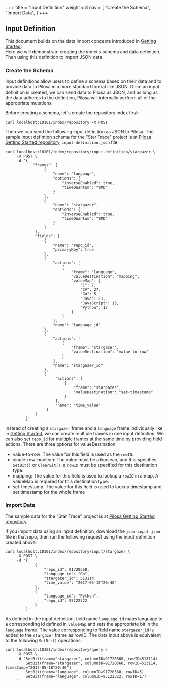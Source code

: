 +++
title = "Input Definition"
weight = 8
nav = [
    "Create the Schema",
    "Import Data",
]
+++

## Input Definition
This document builds on the data import concepts introduced in [Getting Started](../getting-started/).  
Here we will demonstrate creating the index's schema and data definition.  Then using this definition to import JSON data.

### Create the Schema

Input definitions allow users to define a schema based on their data and to provide data to Pilosa in a more standard format like JSON. Once an input definition is created, we can send data to Pilosa as JSON, and as long as the data adheres to the definition, Pilosa will internally perform all of the appropriate mutations.

Before creating a schema, let's create the repository index first:

```
curl localhost:10101/index/repository -X POST
```
Then we can send the following input definition as JSON to Pilosa. The sample input defintion schema for the "Star Trace" project is at [Pilosa Getting Started repository](https://github.com/pilosa/getting-started), `input-definition.json` file

```
curl localhost:10101/index/repository/input-definition/stargazer \
     -X POST \
     -d '{
            "frames": [
                 {
                     "name": "language", 
                     "options": {
                         "inverseEnabled": true, 
                         "timeQuantum": "YMD"
                     }
                 }, 
                 {
                     "name": "stargazer", 
                     "options": {
                         "inverseEnabled": true, 
                         "timeQuantum": "YMD"
                     }
                 }
             ],
             "fields": [
                 {
                     "name": "repo_id", 
                     "primaryKey": true
                 },
                 {
                     "actions": [
                         {
                             "frame": "language", 
                             "valueDestination": "mapping", 
                             "valueMap": {
                                 "C": 7, 
                                 "C#": 27, 
                                 "Go": 5, 
                                 "Java": 21, 
                                 "JavaScript": 13, 
                                 "Python": 17
                             }
                         }
                     ], 
                     "name": "language_id"
                 }, 
                 {
                     "actions": [
                         {
                             "frame": "stargazer", 
                             "valueDestination": "value-to-row"
                         }
                     ], 
                     "name": "stargazer_id"
                 },
                 {
                      "actions": [
                          {
                              "frame": "stargazer", 
                              "valueDestination": "set-timestamp"
                          }
                      ], 
                      "name": "time_value"
                  }
             ] 
         }'
```

Instead of creating a `stargazer` frame and a `language` frame individually like in [Getting Started](../getting-started/), we can create multiple frames in one input definition.
We can also set `repo_id` for multiple frames at the same time by providing field actions. There are three options for valueDestination:

 - value-to-row: The value for this field is used as the `rowID`.
 - single-row-boolean: The value must be a boolean, and this specifies `SetBit()` or `ClearBit()`, a `rowID` must be specified for this destination type.
 - mapping: The value for this field is used to lookup a `rowID` in a map. A valueMap is required for this destination type.
 - set-timestamp: The value for this field is used to lookup timestamp and set timestamp for the whole frame

### Import Data

The sample data for the "Star Trace" project is at [Pilosa Getting Started repository](https://github.com/pilosa/getting-started). 

If you import data using an input definition, download the `json-input.json` file in that repo, then run the following request using the input definition created above:

```
curl localhost:10101/index/repository/input/stargazer \
     -X POST \
     -d '[
             {
                 "repo_id": 91720568, 
                 "language_id": "Go", 
                 "stargazer_id": 513114,
                 "time_value": "2017-05-18T20:40"
             }, 
             {
                 "language_id": "Python", 
                 "repo_id": 95122322
             }
         ]'
```

As defined in the input definition, field name `language_id` maps language to a corresponding id defined in `valueMap` and sets the appropriate bit in the `language` frame.  The value corresponding to field name `stargazer_id` is added to the `stargazer` frame as rowID.
The data input above is equivalent to the following `SetBit()` operations:

```
curl localhost:10101/index/repository/query \
     -X POST \
     -d 'SetBit(frame="stargazer", columnID=91720568, rowID=513114)
         SetBit(frame="stargazer", columnID=91720568, rowID=513114, timestamp="2017-05-18T20:40")
         SetBit(frame="language", columnID=91720568, rowID=5)
         SetBit(frame="language", columnID=95122322, rowID=17)
     '
```
